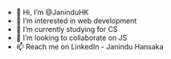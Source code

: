 - 👋 Hi, I’m @JaninduHK
- 👀 I’m interested in web development
- 🌱 I’m currently studying for CS
- 💞️ I’m looking to collaborate on JS
- 📫 Reach me on LinkedIn - Janindu Hansaka

<!---
JaninduHK/JaninduHK is a ✨ special ✨ repository because its `README.md` (this file) appears on your GitHub profile.
You can click the Preview link to take a look at your changes.
--->
